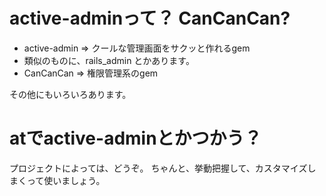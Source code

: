 

# active-adminって？ CanCanCan?


- active-admin => クールな管理画面をサクッと作れるgem
 - 類似のものに、rails_admin とかあります。
- CanCanCan => 権限管理系のgem

その他にもいろいろあります。

# atでactive-adminとかつかう？

プロジェクトによっては、どうぞ。
ちゃんと、挙動把握して、カスタマイズしまくって使いましょう。

